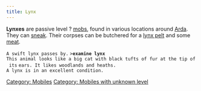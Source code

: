 ```yaml
---
title: Lynx
---
```


**Lynxes** are passive level ? [mobs](mob "wikilink"), found in various
locations around [Arda](Arda "wikilink"). They can
[sneak](sneak "wikilink"). Their corpses can be butchered for a [lynx
pelt](lynx_pelt "wikilink") and some [meat](meat "wikilink").

`A swift lynx passes by.`
`>`**`examine lynx`**
`This animal looks like a big cat with black tufts of fur at the tip of its`
`ears. It likes woodlands and heaths.`
`A lynx is in an excellent condition.`

[Category: Mobiles](Category:_Mobiles "wikilink") [Category: Mobiles
with unknown level](Category:_Mobiles_with_unknown_level "wikilink")